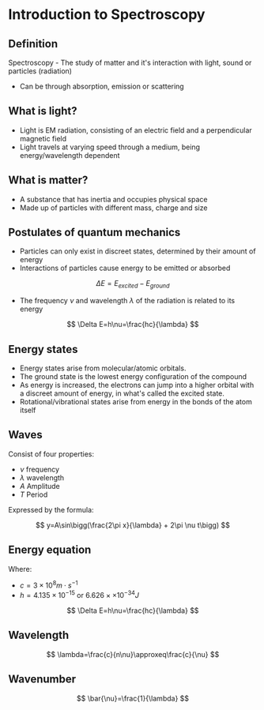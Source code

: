 # Introduction to Spectroscopy

## Definition

Spectroscopy - The study of matter and it's interaction with light, sound or particles (radiation)

* Can be through absorption, emission or scattering

## What is light?

* Light is EM radiation, consisting of an electric field and a perpendicular magnetic field
* Light travels at varying speed through a medium, being energy/wavelength dependent

## What is matter?

* A substance that has inertia and occupies physical space
* Made up of particles with different mass, charge and size

## Postulates of quantum mechanics

* Particles can only exist in discreet states, determined by their amount of energy
* Interactions of particles cause energy to be emitted or absorbed

$$
\Delta E=E_{excited}−E_{ground}
$$
			
* The frequency $\nu$ and wavelength $\lambda$ of the radiation is related to its energy

$$
\Delta E=h\nu=\frac{hc}{\lambda}
$$

## Energy states

* Energy states arise from molecular/atomic orbitals.
* The ground state is the lowest energy configuration of the compound 
* As energy is increased, the electrons can jump into a higher orbital with a discreet amount of energy, in what's called the excited state. 
* Rotational/vibrational states arise from energy in the bonds of the atom itself

## Waves

Consist of four properties:

* $\nu$ frequency
* $\lambda$ wavelength
* $A$ Amplitude
* $T$ Period

Expressed by the formula:

$$
y=A\sin\bigg(\frac{2\pi x}{\lambda} + 2\pi \nu t\bigg)
$$
		
## Energy equation

Where:

* $c=3\times10^8 m\cdot s^{−1}$
* $h=4.135\times 10^{−15} \text{ or	} 6.626×\times10^{−34} J$

$$
\Delta E=h\nu=\frac{hc}{\lambda}
$$

## Wavelength

$$
\lambda=\frac{c}{n\nu}\approxeq\frac{c}{\nu}
$$
						
## Wavenumber

$$
\bar{\nu}=\frac{1}{\lambda}
$$

